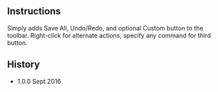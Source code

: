 ## Instructions
Simply adds Save All, Undo/Redo, and optional Custom button to the toolbar.
Right-click for alternate actions, specify any command for third button.

## History
 - 1.0.0 Sept 2016
